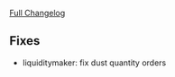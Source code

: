 [Full Changelog](https://github.com/c9s/bbgo/compare/v1.59.0...main)

## Fixes

- liquiditymaker: fix dust quantity orders
